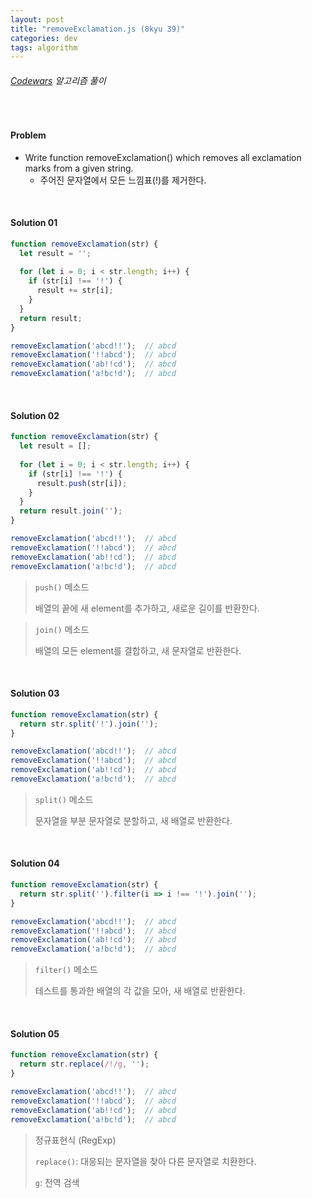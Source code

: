 ```yaml
---
layout: post
title: "removeExclamation.js (8kyu 39)"
categories: dev
tags: algorithm
---
```


###### [Codewars](https://www.codewars.com) 알고리즘 풀이

<br>

#### Problem

- Write function removeExclamation() which removes all exclamation marks from a given string.
  - 주어진 문자열에서 모든 느낌표(\!)를 제거한다.

<br>

#### Solution 01

```js
function removeExclamation(str) {
  let result = '';
  
  for (let i = 0; i < str.length; i++) {
    if (str[i] !== '!') {
      result += str[i];
    }
  }
  return result;
}

removeExclamation('abcd!!');  // abcd
removeExclamation('!!abcd');  // abcd
removeExclamation('ab!!cd');  // abcd
removeExclamation('a!bc!d');  // abcd
```

<br>

#### Solution 02

```js
function removeExclamation(str) {
  let result = [];
  
  for (let i = 0; i < str.length; i++) {
    if (str[i] !== '!') {
      result.push(str[i]);
    }
  }
  return result.join('');
}

removeExclamation('abcd!!');  // abcd
removeExclamation('!!abcd');  // abcd
removeExclamation('ab!!cd');  // abcd
removeExclamation('a!bc!d');  // abcd
```

> `push()` 메소드
>
> 배열의 끝에 새 element를 추가하고, 새로운 길이를 반환한다.

> `join()` 메소드
>
> 배열의 모든 element를 결합하고, 새 문자열로 반환한다.

<br>

#### Solution 03

```js
function removeExclamation(str) {
  return str.split('!').join('');
}

removeExclamation('abcd!!');  // abcd
removeExclamation('!!abcd');  // abcd
removeExclamation('ab!!cd');  // abcd
removeExclamation('a!bc!d');  // abcd
```

> `split()` 메소드
>
> 문자열을 부분 문자열로 분할하고, 새 배열로 반환한다.

<br>

#### Solution 04

```js
function removeExclamation(str) {
  return str.split('').filter(i => i !== '!').join('');
}

removeExclamation('abcd!!');  // abcd
removeExclamation('!!abcd');  // abcd
removeExclamation('ab!!cd');  // abcd
removeExclamation('a!bc!d');  // abcd
```

> `filter()` 메소드
>
> 테스트를 통과한 배열의 각 값을 모아, 새 배열로 반환한다.

<br>

#### Solution 05

```js
function removeExclamation(str) {
  return str.replace(/!/g, '');
}

removeExclamation('abcd!!');  // abcd
removeExclamation('!!abcd');  // abcd
removeExclamation('ab!!cd');  // abcd
removeExclamation('a!bc!d');  // abcd
```

> 정규표현식 (RegExp)
>
> `replace()`: 대응되는 문자열을 찾아 다른 문자열로 치환한다.
>
> `g`: 전역 검색

<br>

<br>